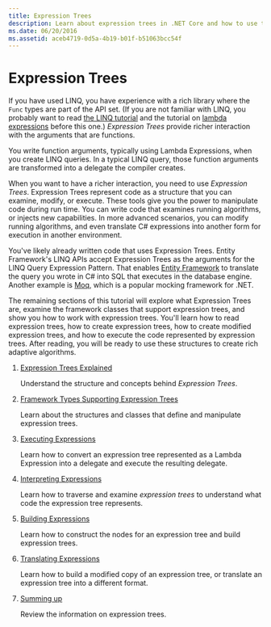 ```yaml
---
title: Expression Trees
description: Learn about expression trees in .NET Core and how to use them to represent code as structures that you can examine, modify, and execute.
ms.date: 06/20/2016
ms.assetid: aceb4719-0d5a-4b19-b01f-b51063bcc54f
---
```


# Expression Trees

If you have used LINQ, you have experience with a rich library
where the `Func` types are part of the API set. (If you are not familiar
with LINQ, you probably want to read [the LINQ tutorial](linq/index.md) and
the tutorial on [lambda expressions](lambda-expressions.md) before this one.)
*Expression Trees* provide richer interaction with the arguments that
are functions.

You write function arguments, typically using Lambda Expressions, when
you create LINQ queries. In a typical LINQ query, those function arguments are
transformed into a delegate the compiler creates. 

When you want to have a richer interaction, you need to use *Expression Trees*.
Expression Trees represent code as a structure that you can examine,
modify, or execute. These tools give you the power to manipulate code during
run time. You can write code that examines running algorithms, or injects new
capabilities. In more advanced scenarios, you can modify running algorithms,
and even translate C# expressions into another form for execution in another
environment.

You've likely already written code that uses Expression Trees. Entity Framework's
LINQ APIs accept Expression Trees as the arguments for the LINQ Query Expression Pattern.
That enables [Entity Framework](/ef/) to translate the query you wrote in C# into SQL
that executes in the database engine. Another example is [Moq](https://github.com/Moq/moq),
which is a popular mocking framework for .NET.

The remaining sections of this tutorial will explore what Expression Trees are,
examine the framework classes that support expression trees, and show you how to work
with expression trees. You'll learn how to read expression trees, how to create
expression trees, how to create modified expression trees, and how to execute the
code represented by expression trees. After reading, you will be ready to use these
structures to create rich adaptive algorithms.

1. [Expression Trees Explained](expression-trees-explained.md)

    Understand the structure and concepts behind *Expression Trees*.
    
2. [Framework Types Supporting Expression Trees](expression-classes.md)
    
    Learn about the structures and classes that define and manipulate expression trees.
    
3. [Executing Expressions](expression-trees-execution.md)

    Learn how to convert an expression tree represented as a Lambda Expression into a delegate and execute the resulting delegate.

4. [Interpreting Expressions](expression-trees-interpreting.md)

    Learn how to traverse and examine *expression trees* to understand what code the expression tree represents.

5. [Building Expressions](expression-trees-building.md)

    Learn how to construct the nodes for an expression tree and build expression trees.

6. [Translating Expressions](expression-trees-translating.md)

    Learn how to build a modified copy of an expression tree, or translate an expression tree into a different format.

7. [Summing up](expression-trees-summary.md)

    Review the information on expression trees.
    
